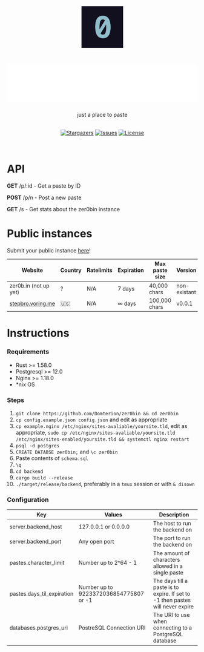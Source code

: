 <div align="center">
    <img src="./frontend/zero.png" height="110px"/>
	<h1>
    	<img src="zer0bin.svg" height="100"/>
	</h1>
    just a place to paste
    <br>
	<br>
    <p align="center">
	<a href="https://github.com/domterion/zer0bin/stargazers">
		<img alt="Stargazers" src="https://custom-icon-badges.herokuapp.com/github/stars/domterion/zer0bin?style=for-the-badge&logo=star&color=f6c177&logoColor=31748f&labelColor=12101F"></a>
<!-- 	<a href="https://github.com/domterion/zer0bin/releases/latest">
		<img alt="Releases" src="https://img.shields.io/github/release/domterion/zer0bin?style=for-the-badge&logo=github&color=31748f&logoColor=ebbcba&labelColor=12101F"/></a> -->
	<a href="https://github.com/domterion/zer0bin/issues">
		<img alt="Issues" src="https://custom-icon-badges.herokuapp.com/github/issues/domterion/zer0bin?style=for-the-badge&logo=issue-opened&color=9ccfd8&logoColor=eb6f92&labelColor=12101F"></a>
	<a href="https://github.com/Domterion/zer0bin/blob/main/LICENSE">
		<img alt="License" src="https://custom-icon-badges.herokuapp.com/github/license/domterion/zer0bin?style=for-the-badge&logo=law&color=c4a7e7&logoColor=ebbcba&labelColor=12101F"></a>
</p>
    <br>
</div>

# API

**GET** /p/:id - Get a paste by ID

**POST** /p/n - Post a new paste

**GET** /s - Get stats about the zer0bin instance

# Public instances

Submit your public instance [here](https://github.com/Domterion/zer0bin/issues/new?assignees=&labels=&template=03_public_instance.md&title=%F0%9F%9A%80+)!

| Website                                        | Country | Ratelimits | Expiration | Max paste size |  Version      |
| ---------------------------------------------- | ------- | ---------- | ---------- | -------------- | ------------- |
| zer0b.in (not up yet)                          | ?       | N/A        | 7 days     | 40,000 chars   |  non-existant |
| [stepbro.voring.me](https://stepbro.voring.me) | 🇺🇸      | N/A        | ∞ days     | 100,000 chars  |v0.0.1         |

# Instructions

### Requirements

- Rust >= 1.58.0
- Postgresql >= 12.0
- Nginx >= 1.18.0
- \*nix OS

### Steps

1. `git clone https://github.com/Domterion/zer0bin && cd zer0bin`
2. `cp config.example.json config.json` and edit as appropriate
3. `cp example.nginx /etc/nginx/sites-avaliable/yoursite.tld`, edit as appropriate, `sudo cp /etc/nginx/sites-avaliable/yoursite.tld /etc/nginx/sites-enabled/yoursite.tld && systemctl nginx restart`
4. `psql -d postgres`
5. `CREATE DATABSE zer0bin;` and `\c zer0bin`
6. Paste contents of `schema.sql`
7. `\q`
8. `cd backend`
9. `cargo build --release`
10. `./target/release/backend`, preferably in a `tmux` session or with `& disown`

### Configuration

| Key                        | Values                                 | Description                                                                    |
| -------------------------- | -------------------------------------- | ------------------------------------------------------------------------------ |
| server.backend_host        | 127.0.0.1 or 0.0.0.0                   | The host to run the backend on                                                 |
| server.backend_port        | Any open port                          | The port to run the backend on                                                 |
| pastes.character_limit     | Number up to 2^64 - 1                  | The amount of characters allowed in a single paste                             |
| pastes.days_til_expiration | Number up to 9223372036854775807 or -1 | The days till a paste is to expire. If set to -1 then pastes will never expire |
| databases.postgres_uri     | PostreSQL Connection URI               | The URI to use when connecting to a PostgreSQL database                        |
